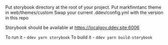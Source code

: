 Put storybook directory at the root of your project.
Put markfinntanc theme in web/themes/custom
Swap your current .ddev/config.yml with the version in this repo

Storybook should be available at https://localgov.ddev.site:6006

To run it - `ddev yarn storybook`
To build it - `ddev yarn build-storybook`
